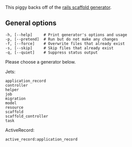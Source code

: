 This piggy backs off of the [rails scaffold generator](https://guides.rubyonrails.org/command_line.html#rails-generate).

## General options

    -h, [--help]     # Print generator's options and usage
    -p, [--pretend]  # Run but do not make any changes
    -f, [--force]    # Overwrite files that already exist
    -s, [--skip]     # Skip files that already exist
    -q, [--quiet]    # Suppress status output

Please choose a generator below.

Jets:

    application_record
    controller
    helper
    job
    migration
    model
    resource
    scaffold
    scaffold_controller
    task

ActiveRecord:

    active_record:application_record
